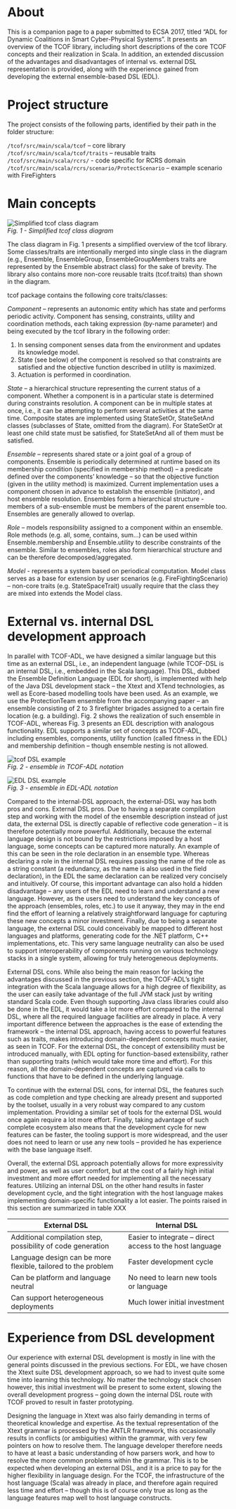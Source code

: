 # About

This is a companion page to a paper submitted to ECSA 2017, titled “ADL for Dynamic Coalitions in Smart Cyber-Physical Systems”. It presents an overview of the TCOF library, including short descriptions of the core TCOF concepts and their realization in Scala. In addition, an extended discussion of the advantages and disadvantages of internal vs. external DSL representation is provided, along with the experience gained from developing the external ensemble-based DSL (EDL).

# Project structure
The project consists of the following parts, identified by their path in the folder structure:

`/tcof/src/main/scala/tcof` – core library  
`/tcof/src/main/scala/tcof/traits` – reusable traits  
`/tcof/src/main/scala/rcrs/` - code specific for RCRS domain  
`/tcof/src/main/scala/rcrs/scenario/ProtectScenario` – example scenario with FireFighters  

# Main concepts

![Simplified tcof class diagram](https://github.com/d3scomp/tcof/blob/master/doc/tcof-class-diagram.png "Simplified tcof class diagram")  
_Fig. 1 - Simplified tcof class diagram_

The class diagram in Fig. 1 presents a simplified overview of the tcof library. Some classes/traits are intentionally merged into single class in the diagram (e.g., Ensemble, EnsembleGroup, EnsembleGroupMembers traits are represented by the Ensemble abstract class) for the sake of brevity. The library also contains more non-core reusable traits (tcof.traits) than shown in the diagram.

tcof package contains the following core traits/classes:

_Component_ – represents an autonomic entity which has state and performs periodic activity. Component has sensing, constraints, utility and coordination methods, each taking expression (by-name parameter) and being executed by the tcof library in the following order:
1.	In sensing component senses data from the environment and updates its knowledge model.
2.	State (see below) of the component is resolved so that constraints are satisfied and the objective function described in utility is maximized.
3.	Actuation is performed in coordination.

_State_ – a hierarchical structure representing the current status of a component. Whether a component is in a particular state is determined during constraints resolution. A component can be in multiple states at once, i.e., it can be attempting to perform several activities at the same time. Composite states are implemented using StateSetOr, StateSetAnd classes (subclasses of State, omitted from the diagram). For StateSetOr at least one child state must be satisfied, for StateSetAnd all of them must be satisfied.

_Ensemble_ – represents shared state or a joint goal of a group of components. Ensemble is periodically determined at runtime based on its membership condition (specified in membership method) – a predicate defined over the components’ knowledge – so that the objective function (given in the utility method) is maximized. Current implementation uses a component chosen in advance to establish the ensemble (initiator), and host ensemble resolution. 
Ensembles form a hierarchical structure - members of a sub-ensemble must be members of the parent ensemble too. Ensembles are generally allowed to overlap.

_Role_ – models responsibility assigned to a component within an ensemble. Role methods (e.g. all, some, contains, sum…) can be used within Ensemble.membership and Ensemble.utility to describe constraints of the ensemble. Similar to ensembles, roles also form hierarchical structure and can be therefore decomposed/aggregated.

_Model_ - represents a system based on periodical computation. Model class serves as a base for extension by user scenarios (e.g. FireFightingScenario) – non-core traits (e.g. StateSpaceTrait) usually require that the class they are mixed into extends the Model class.

# External vs. internal DSL development approach

In parallel with TCOF-ADL, we have designed a similar language but this time as an external DSL, i.e., an independent language (while TCOF-DSL is an internal DSL, i.e., embedded in the Scala language). This DSL, dubbed the Ensemble Definition Language (EDL for short), is implemented with help of the Java DSL development stack – the Xtext and XTend technologies, as well as Ecore-based modelling tools have been used. As an example, we use the ProtectionTeam ensemble from the accompanying paper – an ensemble consisting of 2 to 3 firefighter brigades assigned to a certain fire location (e.g. a building). Fig. 2 shows the realization of such ensemble in TCOF-ADL, whereas Fig. 3 presents an EDL description with analogous functionality. EDL supports a similar set of concepts as TCOF-ADL, including ensembles, components, utility function (called fitness in the EDL) and membership definition – though ensemble nesting is not allowed.

![tcof DSL example](https://github.com/d3scomp/tcof/blob/master/doc/tcof-code.png "TCOF-ADL example")  
_Fig. 2 - ensemble in TCOF-ADL notation_

![EDL DSL example](https://github.com/d3scomp/tcof/blob/master/doc/edl-code.png "EDL-ADL example")  
_Fig. 3 - ensemble in EDL-ADL notation_

Compared to the internal-DSL approach, the external-DSL way has both pros and cons.
External DSL pros. Due to having a separate compilation step and working with the model of the ensemble description instead of just data, the external DSL is directly capable of reflective code generation – it is therefore potentially more powerful. Additionally, because the external language design is not bound by the restrictions imposed by a host language, some concepts can be captured more naturally. An example of this can be seen in the role declaration in an ensemble type. Whereas declaring a role in the internal DSL requires passing the name of the role as a string constant (a redundancy, as the name is also used in the field declaration), in the EDL the same declaration can be realized very concisely and intuitively. Of course, this important advantage can also hold a hidden disadvantage – any users of the EDL need to learn and understand a new language. However, as the users need to understand the key concepts of the approach (ensembles, roles, etc.) to use it anyway, they may in the end find the effort of learning a relatively straightforward language for capturing these new concepts a minor investment. Finally, due to being a separate language, the external DSL could conceivably be mapped to different host languages and platforms, generating code for the .NET platform, C++ implementations, etc. This very same language neutrality can also be used to support interoperability of components running on various technology stacks in a single system, allowing for truly heterogeneous deployments.

External DSL cons. While also being the main reason for lacking the advantages discussed in the previous section, the TCOF-ADL’s tight integration with the Scala language allows for a high degree of flexibility, as the user can easily take advantage of the full JVM stack just by writing standard Scala code. Even though supporting Java class libraries could also be done in the EDL, it would take a lot more effort compared to the internal DSL, where all the required language facilities are already in place. A very important difference between the approaches is the ease of extending the framework – the internal DSL approach, having access to powerful features such as traits, makes introducing domain-dependent concepts much easier, as seen in TCOF. For the external DSL, the concept of extensibility must be introduced manually, with EDL opting for function-based extensibility, rather than supporting traits (which would take more time and effort). For this reason, all the domain-dependent concepts are captured via calls to functions that have to be defined in the underlying language. 

To continue with the external DSL cons, for internal DSL, the features such as code completion and type checking are already present and supported by the toolset, usually in a very robust way compared to any custom implementation. Providing a similar set of tools for the external DSL would once again require a lot more effort. Finally, taking advantage of such complete ecosystem also means that the development cycle for new features can be faster, the tooling support is more widespread, and the user does not need to learn or use any new tools – provided he has experience with the base language itself.

Overall, the external DSL approach potentially allows for more expressivity and power, as well as user comfort, but at the cost of a fairly high initial investment and more effort needed for implementing all the necessary features. Utilizing an internal DSL on the other hand results in faster development cycle, and the tight integration with the host language makes implementing domain-specific functionality a lot easier. The points raised in this section are summarized in table XXX

External DSL | Internal DSL
--- | ---
Additional compilation step, possibility of code generation | Easier to integrate – direct access to the host language
Language design can be more flexible, tailored to the problem | Faster development cycle
Can be platform and language neutral | No need to learn new tools or language
Can support heterogeneous deployments	| Much lower initial investment

# Experience from DSL development

Our experience with external DSL development is mostly in line with the general points discussed in the previous sections. For EDL, we have chosen the Xtext suite DSL development approach, so we had to invest quite some time into learning this technology. No matter the technology stack chosen however, this initial investment will be present to some extent, slowing the overall development progress – going down the internal DSL route with TCOF proved to result in faster prototyping.

Designing the language in Xtext was also fairly demanding in terms of theoretical knowledge and expertise. As the textual representation of the Xtext grammar is processed by the ANTLR framework, this occasionally results in conflicts (or ambiguities) within the grammar, with very few pointers on how to resolve them. The language developer therefore needs to have at least a basic understanding of how parsers work, and how to resolve the more common problems within the grammar. This is to be expected when developing an external DSL, and it is a price to pay for the higher flexibility in language design. For the TCOF, the infrastructure of the host language (Scala) was already in place, and therefore again required less time and effort – though this is of course only true as long as the language features map well to host language constructs.


